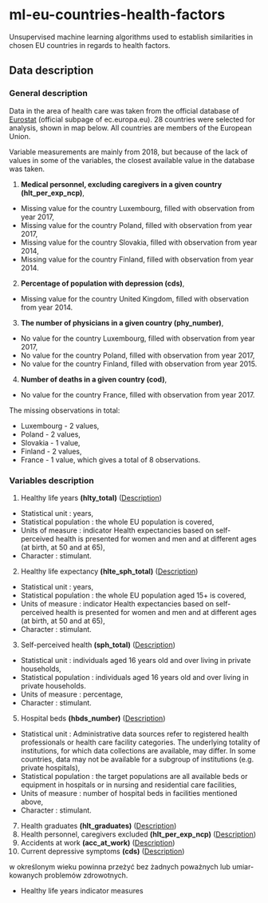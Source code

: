 # ml-eu-countries-health-factors
Unsupervised machine learning algorithms used to establish similarities in chosen EU countries in regards to health factors.

## Data description

### General description

Data in the area of health care was taken from the official database of <a href = "https://ec.europa.eu/eurostat">Eurostat</a> (official subpage of ec.europa.eu). 28 countries were selected for analysis, shown in map below. All countries are members of the European Union.

Variable measurements are mainly from 2018, but because of the lack of values in some of the variables, the closest available value in the database was taken.

1. <b>Medical personnel, excluding caregivers in a given country (hlt_per_exp_ncp)</b>,
  - Missing value for the country Luxembourg, filled with observation from year 2017,
  - Missing value for the country Poland, filled with observation from year 2017,
  - Missing value for the country Slovakia, filled with observation from year 2014,
  - Missing value for the country Finland, filled with observation from year 2014.
2. <b>Percentage of population with depression (cds)</b>,
  - Missing value for the country United Kingdom, filled with observation from year 2014.
3. <b>The number of physicians in a given country (phy_number)</b>,
  - No value for the country Luxembourg, filled with observation from year 2017,
  - No value for the country Poland, filled with observation from year 2017,
  - No value for the country Finland, filled with observation from year 2015.
4. <b>Number of deaths in a given country (cod)</b>,
  - No value for the country France, filled with observation from year 2017.

The missing observations in total:
  - Luxembourg - 2 values,
  - Poland - 2 values,
  - Slovakia - 1 value,
  - Finland - 2 values,
  - France - 1 value,
which gives a total of 8 observations.

### Variables description

1. Healthy life years <b>(hlty_total)</b> (<a href = "https://ec.europa.eu/eurostat/cache/metadata/en/hlth_hlye_esms.htm">Description</a>)
  - Statistical unit : years,
  - Statistical population : the whole EU population is covered,
  - Units of measure : indicator Health expectancies based on self-perceived health is presented for women and men and at different ages (at birth, at 50 and at 65),
  - Character : stimulant.
2. Healthy life expectancy <b>(hlte_sph_total)</b> (<a href = "https://ec.europa.eu/eurostat/cache/metadata/en/hlth_silc_17_esms.htm">Description</a>)
  - Statistical unit : years,
  - Statistical population : the whole EU population aged 15+ is covered,
  - Units of measure : indicator Health expectancies based on self-perceived health is presented for women and men and at different ages (at birth, at 50 and at 65),
  - Character : stimulant.
3. Self-perceived health <b>(sph_total)</b> (<a href = "https://ec.europa.eu/eurostat/cache/metadata/en/hlth_silc_01_esms.htm">Description</a>)
  - Statistical unit : individuals aged 16 years old and over living in private households,
  - Statistical population : individuals aged 16 years old and over living in private households.
  - Units of measure : percentage,
  - Character : stimulant.
5. Hospital beds <b>(hbds_number)</b> (<a href = "https://ec.europa.eu/eurostat/cache/metadata/en/hlth_res_esms.htm">Description</a>)
  - Statistical unit : Administrative data sources refer to registered health professionals or health care facility categories. The underlying totality of institutions, for which data collections are available, may differ. In some countries, data may not be available for a subgroup of institutions (e.g. private hospitals),
  - Statistical population : the target populations are all available beds or equipment in hospitals or in nursing and residential care facilities,
  - Units of measure : number of hospital beds in facilities mentioned above,
  - Character : stimulant.
7. Health graduates <b>(hlt_graduates)</b> (<a href="https://ec.europa.eu/eurostat/cache/metadata/en/hlth_res_esms.htm">Description</a>)
8. Health personnel, caregivers excluded <b>(hlt_per_exp_ncp)</b> (<a href="https://ec.europa.eu/eurostat/cache/metadata/en/hlth_res_esms.htm">Description</a>)
9. Accidents at work <b>(acc_at_work)</b> (<a href="https://ec.europa.eu/eurostat/cache/metadata/en/hsw_acc_work_esms.htm">Description</a>)
10. Current depressive symptoms <b>(cds)</b> (<a href="">Description</a>)

w określonym wieku powinna przeżyć bez żadnych poważnych lub umiar-
kowanych problemów zdrowotnych.

  - Healthy life years indicator measures 
